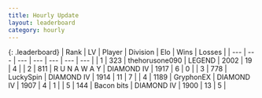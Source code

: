 ```yaml
---
title: Hourly Update
layout: leaderboard
category: hourly
---
```


{: .leaderboard}
| Rank | LV | Player | Division | Elo | Wins | Losses |
| --- | --- | --- | --- | --- | --- | --- |
| <span data-change="0">1</span> | 323 | <span title="ID: 426820">thehorusone090</span> | LEGEND | <span data-change="37">2002</span> | <span data-change="6">19</span> | <span data-change="1">4</span> |
| <span data-change="0">2</span> | 811 | <span title="ID: 66144">R U N A W A Y</span> | DIAMOND IV | <span data-change="0">1917</span> | <span data-change="0">6</span> | <span data-change="0">0</span> |
| <span data-change="2">3</span> | 778 | <span title="ID: 498412">LuckySpin</span> | DIAMOND IV | <span data-change="18">1914</span> | <span data-change="5">11</span> | <span data-change="2">7</span> |
| <span data-change="-1">4</span> | 1189 | <span title="ID: 315148">GryphonEX</span> | DIAMOND IV | <span data-change="0">1907</span> | <span data-change="0">4</span> | <span data-change="0">1</span> |
| <span data-change="-1">5</span> | 144 | <span title="ID: 133476">Bacon bits</span> | DIAMOND IV | <span data-change="-7">1900</span> | <span data-change="0">13</span> | <span data-change="1">5</span> |